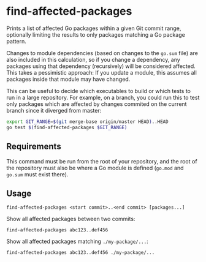 # find-affected-packages

Prints a list of affected Go packages within a given Git commit range, optionally limiting the results to only packages matching a Go package pattern.

Changes to module dependencies (based on changes to the `go.sum` file) are also included in this calculation, so if you change a dependency, any packages using that dependency (recursively) will be considered affected. This takes a pessimistic approach: If you update a module, this assumes all packages inside that module may have changed.

This can be useful to decide which executables to build or which tests to run in a large repository. For example, on a branch, you could run this to test only packages which are affected by changes commited on the current branch since it diverged from master:

```bash
export GIT_RANGE=$(git merge-base origin/master HEAD)..HEAD
go test $(find-affected-packages $GIT_RANGE)
```

## Requirements

This command must be run from the root of your repository, and the root of the repository must also be where a Go module is defined (`go.mod` and `go.sum` must exist there).

## Usage

```find-affected-packages <start commit>..<end commit> [packages...]```

Show all affected packages between two commits:

```find-affected-packages abc123..def456```

Show all affected packages matching `./my-package/...`:

```find-affected-packages abc123..def456 ./my-package/...```